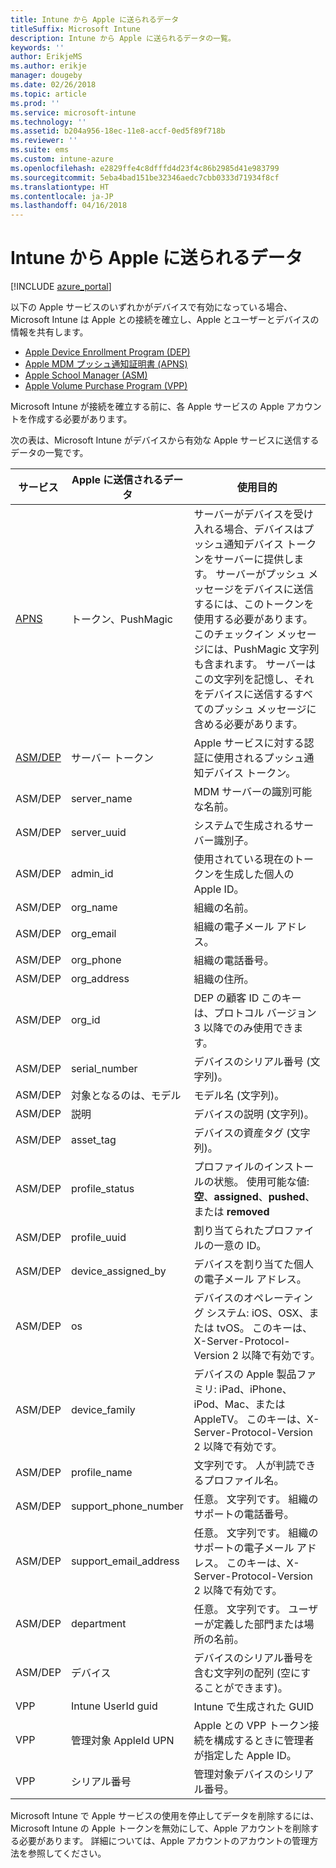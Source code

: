 ```yaml
---
title: Intune から Apple に送られるデータ
titleSuffix: Microsoft Intune
description: Intune から Apple に送られるデータの一覧。
keywords: ''
author: ErikjeMS
ms.author: erikje
manager: dougeby
ms.date: 02/26/2018
ms.topic: article
ms.prod: ''
ms.service: microsoft-intune
ms.technology: ''
ms.assetid: b204a956-18ec-11e8-accf-0ed5f89f718b
ms.reviewer: ''
ms.suite: ems
ms.custom: intune-azure
ms.openlocfilehash: e2829ffe4c8dfffd4d23f4c86b2985d41e983799
ms.sourcegitcommit: 5eba4bad151be32346aedc7cbb0333d71934f8cf
ms.translationtype: HT
ms.contentlocale: ja-JP
ms.lasthandoff: 04/16/2018
---
```

# <a name="data-intune-sends-to-apple"></a>Intune から Apple に送られるデータ

[!INCLUDE [azure_portal](./includes/azure_portal.md)]

以下の Apple サービスのいずれかがデバイスで有効になっている場合、Microsoft Intune は Apple との接続を確立し、Apple とユーザーとデバイスの情報を共有します。 

- [Apple Device Enrollment Program (DEP)](device-enrollment-program-enroll-ios.md)
- [Apple MDM プッシュ通知証明書 (APNS)](apple-mdm-push-certificate-get.md)
- [Apple School Manager (ASM)](https://docs.microsoft.com/schooldatasync/apple-school-manager-integration-with-intune-for-education-and-school-data-sync)
- [Apple Volume Purchase Program (VPP)](vpp-apps-ios.md)

Microsoft Intune が接続を確立する前に、各 Apple サービスの Apple アカウントを作成する必要があります。

次の表は、Microsoft Intune がデバイスから有効な Apple サービスに送信するデータの一覧です。 

| サービス | Apple に送信されるデータ | 使用目的 |
|---|---| ---|
| [APNS](https://developer.apple.com/library/content/documentation/Miscellaneous/Reference/MobileDeviceManagementProtocolRef/3-MDM_Protocol/MDM_Protocol.html#//apple_ref/doc/uid/TP40017387-CH3-SW2) | トークン、PushMagic | サーバーがデバイスを受け入れる場合、デバイスはプッシュ通知デバイス トークンをサーバーに提供します。 サーバーがプッシュ メッセージをデバイスに送信するには、このトークンを使用する必要があります。 このチェックイン メッセージには、PushMagic 文字列も含まれます。 サーバーはこの文字列を記憶し、それをデバイスに送信するすべてのプッシュ メッセージに含める必要があります。 |
| [ASM/DEP](https://developer.apple.com/library/content/documentation/Miscellaneous/Reference/MobileDeviceManagementProtocolRef/3-MDM_Protocol/MDM_Protocol.html#//apple_ref/doc/uid/TP40017387-CH3-SW2) | サーバー トークン | Apple サービスに対する認証に使用されるプッシュ通知デバイス トークン。 |
| ASM/DEP | server_name | MDM サーバーの識別可能な名前。 |
| ASM/DEP | server_uuid | システムで生成されるサーバー識別子。 |
| ASM/DEP | admin_id | 使用されている現在のトークンを生成した個人の Apple ID。 |
| ASM/DEP | org_name | 組織の名前。 |
| ASM/DEP | org_email | 組織の電子メール アドレス。 |
| ASM/DEP | org_phone | 組織の電話番号。 |
| ASM/DEP | org_address | 組織の住所。 |
| ASM/DEP | org_id | DEP の顧客 ID このキーは、プロトコル バージョン 3 以降でのみ使用できます。 |
| ASM/DEP | serial_number | デバイスのシリアル番号 (文字列)。 |
| ASM/DEP | 対象となるのは、モデル | モデル名 (文字列)。 |
| ASM/DEP | 説明 | デバイスの説明 (文字列)。 |
| ASM/DEP | asset_tag | デバイスの資産タグ (文字列)。 |
| ASM/DEP | profile_status | プロファイルのインストールの状態。 使用可能な値: **空**、**assigned**、**pushed**、または **removed** |
| ASM/DEP | profile_uuid | 割り当てられたプロファイルの一意の ID。 |
| ASM/DEP | device_assigned_by | デバイスを割り当てた個人の電子メール アドレス。 |
| ASM/DEP | os | デバイスのオペレーティング システム: iOS、OSX、または tvOS。 このキーは、X-Server-Protocol-Version 2 以降で有効です。 |
| ASM/DEP | device_family | デバイスの Apple 製品ファミリ: iPad、iPhone、iPod、Mac、または AppleTV。 このキーは、X-Server-Protocol-Version 2 以降で有効です。 |
| ASM/DEP | profile_name | 文字列です。 人が判読できるプロファイル名。 |
| ASM/DEP | support_phone_number | 任意。 文字列です。 組織のサポートの電話番号。 |
| ASM/DEP | support_email_address | 任意。 文字列です。 組織のサポートの電子メール アドレス。 このキーは、X-Server-Protocol-Version 2 以降で有効です。 |
| ASM/DEP | department | 任意。 文字列です。 ユーザーが定義した部門または場所の名前。 |
| ASM/DEP | デバイス | デバイスのシリアル番号を含む文字列の配列 (空にすることができます)。 |
| VPP | Intune UserId guid | Intune で生成された GUID |
| VPP | 管理対象 AppleId UPN | Apple との VPP トークン接続を構成するときに管理者が指定した Apple ID。 |
| VPP | シリアル番号 | 管理対象デバイスのシリアル番号。 |

Microsoft Intune で Apple サービスの使用を停止してデータを削除するには、Microsoft Intune の Apple トークンを無効にして、Apple アカウントを削除する必要があります。 詳細については、Apple アカウントのアカウントの管理方法を参照してください。


